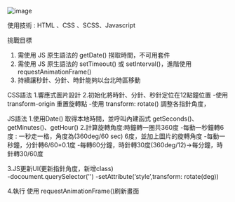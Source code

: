 ![image](https://amyyou.github.io/JS_Dungeon/2F-clock/img/demo.png)

使用技術 : HTML 、CSS 、SCSS、Javascript

挑戰目標
1. 需使用 JS 原生語法的 getDate() 撈取時間，不可用套件
2. 需使用 JS 原生語法的 setTimeout() 或 setInterval()，進階使用 requestAnimationFrame()
3. 持續讓秒針、分針、時針能夠以台北時區移動


CSS語法
1.響應式圖片設計
2.初始化將時針、分針、秒針定位在12點鐘位置
  -使用 transform-origin 重置旋轉點
  -使用 transform: rotate() 調整各指針角度，


JS語法
1.使用Date() 取得本地時間，並呼叫內建函式 getSeconds()、getMinutes()、getHour()
2.計算旋轉角度:時鐘轉一圈共360度
  -每動一秒鐘轉6度 : 一秒走一格，角度為(360deg/60 sec) 6度，並加上圖片的旋轉角度
  -每動一秒鐘，分針轉6/60=0.1度
  -每轉60分鐘，時針轉30度(360deg/12)->每分鐘，時針轉30/60度


3.JS更新UI(更新指針角度，新增class)   
  -docoument.querySelector('')
  -setAttribute(‘style’,transform: rotate(deg))

4.執行
  使用 requestAnimationFrame()刷新畫面
